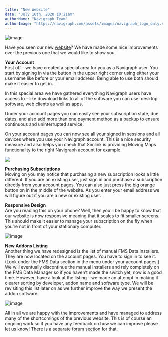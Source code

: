 ```yaml
---
title: "New Website"
date: "July 16th, 2020 10:21am"
authorName: "Navigraph Team"
authorImage: "https://navigraph.com/assets/images/navigraph_logo_only.svg"
---
```


![image](https://64.media.tumblr.com/5ae6ca4f88e10cb9275492ce4525137f/94119e584742661b-e4/s540x810/b1980b8fba6681d49e0cf0fe82e5f7ef642375b4.png)

Have you seen our new [website](https://navigraph.com)? We have made some nice improvements over the previous one that we would like to show you.

**Your Account**  
First off - we have created a special area for you as a Navigraph user. You start by signing in via the button in the upper right corner using either your username like before or your email address. Being able to use both should make it easier to get in.

In this special area we have gathered everything Navigraph users have access to - like download links to all of the software you can use: desktop software, web clients as well as apps.

Under your account pages you can easily see your subscription state, due dates, and also add more than one payment method as a backup to ensure continuous and uninterrupted service.

On your account pages you can now see all your signed in sessions and all devices where you use your Navigraph account. This is a nice security measure and also helps you check that Simlink is providing Moving Maps functionality to the right Navigraph account for example.

![](https://64.media.tumblr.com/457db90b4141c94a4cdba82f72d7b9e8/94119e584742661b-27/s540x810/96435e6082f080fc51be73cbd37f9577fd9dd18c.png)

**Purchasing Subscriptions**  
Moving on you may notice that purchasing a new subscription looks a little different. If you are an existing user, just sign in and purchase a subscription directly from your account pages. You can also just press the big orange button on in the middle of the website. As you enter your email address we will figure out if you are a new or existing user.  

**Responsive Design**  
Are you reading this on your phone? Well, then you’ll be happy to know that our website is now responsive meaning that it scales to fit smaller screens. This should make it easier to manage your subscription on the fly when you’re not in front of your stationary computer.

![image](https://64.media.tumblr.com/2912e83062cc6dfdd01fbec4c687fed4/94119e584742661b-26/s540x810/9ac801b76929341e0c7aebfd1580975393a78ac2.jpg)

**New Addons Listing**  
Another thing we have redesigned is the list of manual FMS Data installers. They are now located on the account pages. You have to sign in to see it. (Look under the FMS Data section in the menu under your account pages.) We will eventually discontinue the manual installers and rely completely on the FMS Data Manager so if you haven’t made the switch yet, now is a good time. However, have a look at the listing - we made an attempt in making it clearer sorting by developer, addon name and software type. We will be revisiting this list later on as we further improve the way we present the addon software.

![image](https://64.media.tumblr.com/83af2a11963a9df8d2d4a4f17815b694/94119e584742661b-14/s540x810/bf41dc90df7eb11541171d6ddba1e96591532f84.png)

All in all we are happy with the improvements and have managed to address many of the shortcomings of the previous website. This is of course an ongoing work so if you have any feedback on how we can improve please let us know! There is a separate [forum section](https://forum.navigraph.com/viewforum.php?f=17) for that.
